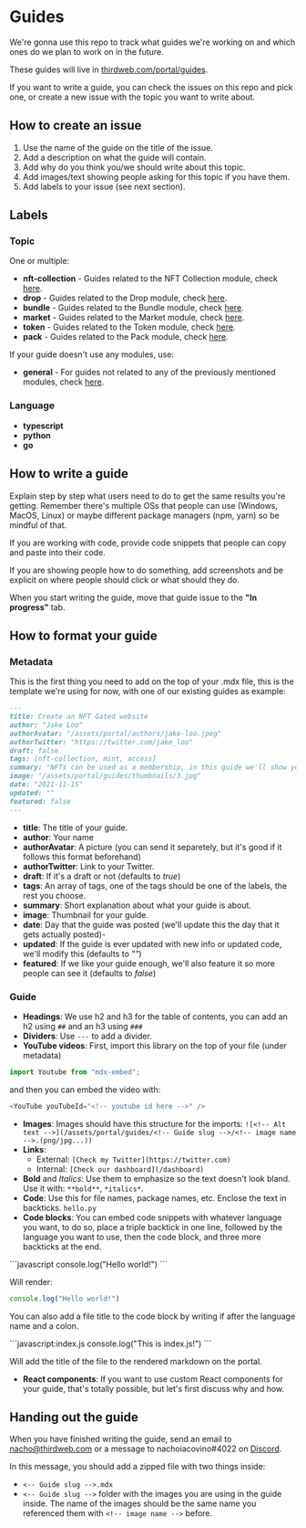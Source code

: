 # Guides

We're gonna use this repo to track what guides we're working on and which ones do we plan to work on in the future.

These guides will live in [thirdweb.com/portal/guides](https://thirdweb.com/portal/guides).

If you want to write a guide, you can check the issues on this repo and pick one, or create a new issue with the topic you want to write about.

## How to create an issue

1. Use the name of the guide on the title of the issue.
2. Add a description on what the guide will contain.
3. Add why do you think you/we should write about this topic.
4. Add images/text showing people asking for this topic if you have them.
5. Add labels to your issue (see next section).

## Labels

### Topic
One or multiple:
- **nft-collection** - Guides related to the NFT Collection module, check [here](https://thirdweb.com/portal/guides/nft-collection).
- **drop** - Guides related to the Drop module, check [here](https://thirdweb.com/portal/guides/drop).
- **bundle** - Guides related to the Bundle module, check [here](https://thirdweb.com/portal/guides/bundle).
- **market** - Guides related to the Market module, check [here](https://thirdweb.com/portal/guides/market).
- **token** - Guides related to the Token module, check [here](https://thirdweb.com/portal/guides/token).
- **pack** - Guides related to the Pack module, check [here](https://thirdweb.com/portal/guides/pack).

If your guide doesn't use any modules, use:
- **general** - For guides not related to any of the previously mentioned modules, check [here](https://thirdweb.com/portal/guides/general).

### Language
- **typescript**
- **python**
- **go**

## How to write a guide

Explain step by step what users need to do to get the same results you're getting. Remember there's multiple OSs that people can use (Windows, MacOS, Linux) or maybe different package managers (npm, yarn) so be mindful of that.

If you are working with code, provide code snippets that people can copy and paste into their code.

If you are showing people how to do something, add screenshots and be explicit on where people should click or what should they do.

When you start writing the guide, move that guide issue to the **"In progress"** tab.

## How to format your guide

### Metadata

This is the first thing you need to add on the top of your .mdx file, this is the template we're using for now, with one of our existing guides as example:

```md
---
title: Create an NFT Gated website
author: "Jake Loo"
authorAvatar: "/assets/portal/authors/jake-loo.jpeg"
authorTwitter: "https://twitter.com/jake_loo"
draft: false
tags: [nft-collection, mint, access]
summary: "NFTs can be used as a membership, in this guide we'll show you how to setup a website that restricts content based on owning your NFT."
image: "/assets/portal/guides/thumbnails/3.jpg"
date: "2021-11-15"
updated: ""
featured: false
---
```

- **title**: The title of your guide.
- **author**: Your name
- **authorAvatar**: A picture (you can send it separetely, but it's good if it follows this format beforehand)
- **authorTwitter**: Link to your Twitter.
- **draft**: If it's a draft or not (defaults to *true*)
- **tags**: An array of tags, one of the tags should be one of the labels, the rest you choose.
- **summary**: Short explanation about what your guide is about.
- **image**: Thumbnail for your guide.
- **date**: Day that the guide was posted (we'll update this the day that it gets actually posted)-
- **updated**: If the guide is ever updated with new info or updated code, we'll modify this (defaults to *""*)
- **featured**: If we like your guide enough, we'll also feature it so more people can see it (defaults to *false*)

### Guide

- **Headings**: We use h2 and h3 for the table of contents, you can add an h2 using `##` and an h3 using `###`
- **Dividers**: Use `---` to add a divider.
- **YouTube videos**: First, import this library on the top of your file (under metadata)
```js
import Youtube from "mdx-embed";
```

and then you can embed the video with:

```js
<YouTube youTubeId="<!-- youtube id here -->" />
```
- **Images**: Images should have this structure for the imports: `![<!-- Alt text -->](/assets/portal/guides/<!-- Guide slug -->/<!-- image name -->.(png/jpg...))`
- **Links**: 
  - External: `[Check my Twitter](https://twitter.com)`
  - Internal: `[Check our dashboard](/dashboard)`
- **Bold** and *Italics*: Use them to emphasize so the text doesn't look bland. Use it with: `**bold**`, `*italics*`.
- **Code**: Use this for file names, package names, etc. Enclose the text in backticks.  ``hello.py``
- **Code blocks**: You can embed code snippets with whatever language you want, to do so, place a triple backtick in one line, followed by the language you want to use, then the code block, and three more backticks at the end.


\```javascript
console.log("Hello world!")
\```

Will render:
```javascript
console.log("Hello world!")
```

You can also add a file title to the code block by writing if after the language name and a colon.

\```javascript:index.js
console.log("This is index.js!")
\```

Will add the title of the file to the rendered markdown on the portal.

- **React components**: If you want to use custom React components for your guide, that's totally possible, but let's first discuss why and how.

## Handing out the guide

When you have finished writing the guide, send an email to <nacho@thirdweb.com> or a message to nachoiacovino#4022 on [Discord](https://discord.com/invite/thirdweb).

In this message, you should add a zipped file with two things inside:
- `<-- Guide slug -->.mdx`
- `<-- Guide slug -->` folder with the images you are using in the guide inside. The name of the images should be the same name you referenced them with `<!-- image name -->` before.




